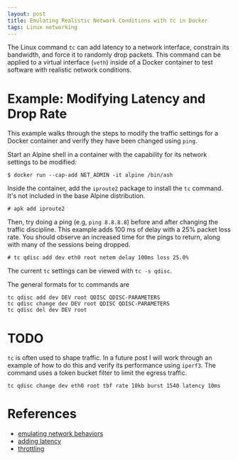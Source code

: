 ```yaml
---
layout: post
title: Emulating Realistic Network Conditions with tc in Docker
tags: Linux networking
---
```


The Linux command `tc` can add latency to a network interface, constrain its bandwidth, and force it to randomly drop packets.  This command can be applied to a virtual interface (`veth`) inside of a Docker container to test software with realistic network conditions.


# Example: Modifying Latency and Drop Rate

This example walks through the steps to modify the traffic
settings for a Docker container and verify they have been changed using `ping`.

Start an Alpine shell in a container with the capability for 
its network settings to be modified:

```
$ docker run --cap-add NET_ADMIN -it alpine /bin/ash
```

Inside the container, add the `iproute2` package to install 
the `tc` command.  It's not included in the base Alpine distribution.

```
# apk add iproute2
```

Then, try doing a ping (e.g, `ping 8.8.8.8`) before and after
changing the traffic discipline.   This example adds 100 ms of delay with a 25%
packet loss rate.  You should observe an increased time for the pings to return,
along with many of the sessions being dropped.

```
# tc qdisc add dev eth0 root netem delay 100ms loss 25.0%
```

The current `tc` settings can be viewed with `tc -s qdisc`.

The general formats for tc commands are
```
tc qdisc add dev DEV root QDISC QDISC-PARAMETERS
tc qdisc change dev DEV root QDISC QDISC-PARAMETERS
tc qdisc del dev DEV root
```

# TODO

`tc` is often used to shape traffic.  In a future post I will
work through an example of how to do this and verify its performance using
`iperf3`.  The command uses a token bucket filter to limit the egress traffic.

```
tc qdisc change dev eth0 root tbf rate 10kb burst 1540 latency 10ms
```

# References

* [emulating network behaviors](https://stackoverflow.com/questions/614795/simulate-delayed-and-dropped-packets-on-linux#615757)
* [adding latency](https://bencane.com/2012/07/16/tc-adding-simulated-network-latency-to-your-linux-server/)
* [throttling](https://stackoverflow.com/questions/10481032/bandwidth-throttling-using-netem)
